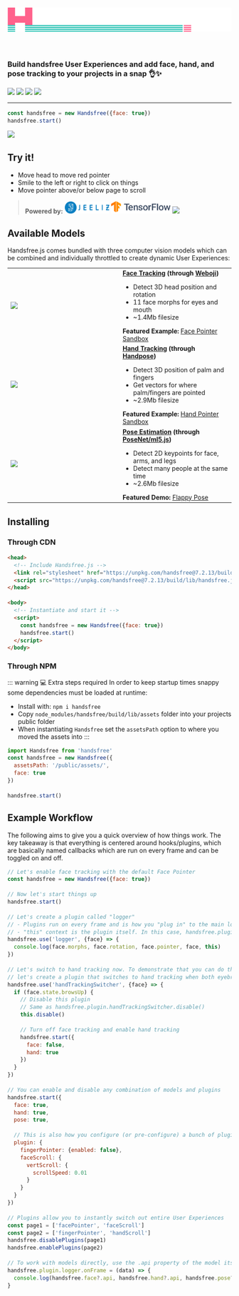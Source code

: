 <h1 class="mb-0"><a href="https://github.com/midiblocks/handsfree"><img src="/branding/handsfree.png"></a></h1>
<h3 style="padding-top: 2em">Build handsfree User Experiences and add face, hand, and pose tracking to your projects in a snap 👌✨</h3>
<p class="verticle-middle-children space-children">
  <a href="https://github.com/midiblocks/handsfree"><img src="https://img.shields.io/github/stars/midiblocks/handsfree?style=social"></a>
  <a href="https://github.com/midiblocks/handsfree"><img src="https://img.shields.io/github/last-commit/handsfreejs/handsfree.svg"></a>
  <a href="https://github.com/midiblocks/handsfree"><img src="https://img.shields.io/github/tag/handsfreejs/handsfree.svg"></a>
  <a href="https://github.com/midiblocks/handsfree"><img src="https://img.shields.io/github/repo-size/handsfreejs/handsfree.svg"></a>
</p>

---

```js
const handsfree = new Handsfree({face: true})
handsfree.start()
```

<div class="window">
  <div class="window-body">
    <div class="row">
      <div class="col-6"><img src="https://media.giphy.com/media/Iv2aSMS0QTy2P5JNCX/source.gif"></div>
      <div class="col-6">
        <h2>Try it!</h2>
        <ul>
          <li>Move head to move red pointer</li>
          <li>Smile to the left or right to click on things</li>
          <li>Move pointer above/or below page to scroll</li>
        </ul>
        <HandsfreeToggle class="block-children" text-off="Activate Face Pointer" text-on="Stop Handsfree" />
      </div>
    </div>
  </div>
</div>

<blockquote class="verticle-middle-children space-children text-center">
  <strong>Powered by:</strong>
  <a href="https://github.com/jeeliz/jeelizWeboji"><img width=100 src="/branding/jeeliz.png"></a>
  <a href="https://github.com/tensorflow/tfjs-models/"><img src='/branding/tensorflow.png' height=30></a> <a href="https://ml5js.org/"><img src="/branding/ml5.png" height=30></a>
</blockquote>

## Available Models

Handsfree.js comes bundled with three computer vision models which can be combined and individually throttled to create dynamic User Experiences:

<table>
  <tr>
    <td style="width: 50%"><a href="/examples/face-pointer"><img src="https://media.giphy.com/media/Iv2aSMS0QTy2P5JNCX/source.gif"></a></td>
    <td>
      <div><strong><a href="/docs/face">Face Tracking</a> (through <a href="https://github.com/jeeliz/jeelizWeboji">Weboji</a>)</strong></div>
      <ul>
        <li>Detect 3D head position and rotation</li>
        <li>11 face morphs for eyes and mouth</li>
        <li>~1.4Mb filesize</li>
      </ul>
      <div><strong>Featured Example:</strong> <a href="/examples/face-pointer">Face Pointer Sandbox</a></div>
    </td>
  </tr>
  <tr>
    <td style="width: 50%"><a href="/examples/hand-gestures"><img src="https://media4.giphy.com/media/FxLUuTSxXjJPx8K9L4/giphy.gif"></a></td>
    <td>
      <div><strong><a href="/docs/hand">Hand Tracking</a> (through <a href="https://github.com/tensorflow/tfjs-models/tree/master/handpose">Handpose</a>)</strong></div>
      <ul>
        <li>Detect 3D position of palm and fingers</li>
        <li>Get vectors for where palm/fingers are pointed</li>
        <li>~2.9Mb filesize</li>
      </ul>
      <div><strong>Featured Example:</strong> <a href="/examples/hand-gestures">Hand Pointer Sandbox</a></div>
    </td>
  </tr>
  <tr>
    <td style="width: 50%"><a href="https://flappy-pose.glitch.me/"><img src="https://media1.giphy.com/media/gUHHKdnuOW4OGOXcrI/giphy.gif"></a></td>
    <td>
      <div><strong><a href="/docs/pose">Pose Estimation</a> (through <a href="https://github.com/tensorflow/tfjs-models/tree/master/posenet">PoseNet/ml5.js</a>)</strong></div>
      <ul>
        <li>Detect 2D keypoints for face, arms, and legs</li>
        <li>Detect many people at the same time</li>
        <li>~2.6Mb filesize</li>
      </ul>
      <div><strong>Featured Demo:</strong> <a href="https://flappy-pose.glitch.me/">Flappy Pose</a></div>
    </td>
  </tr>
</table>

## Installing

### Through CDN
```html
<head>
  <!-- Include Handsfree.js -->
  <link rel="stylesheet" href="https://unpkg.com/handsfree@7.2.13/build/lib/assets/handsfree.css" />
  <script src="https://unpkg.com/handsfree@7.2.13/build/lib/handsfree.js"></script>
</head>

<body>
  <!-- Instantiate and start it -->
  <script>
    const handsfree = new Handsfree({face: true})
    handsfree.start()
  </script>
</body>
```

### Through NPM

::: warning 💻 Extra steps required
In order to keep startup times snappy some dependencies must be loaded at runtime:

- Install with: `npm i handsfree`
- Copy `node_modules/handsfree/build/lib/assets` folder into your projects public folder
- When instantiating `Handsfree` set the `assetsPath` option to where you moved the assets into
:::

```js
import Handsfree from 'handsfree'
const handsfree = new Handsfree({
  assetsPath: '/public/assets/',
  face: true
})

handsfree.start()
```

## Example Workflow

The following aims to give you a quick overview of how things work. The key takeaway is that everything is centered around hooks/plugins, which are basically named callbacks which are run on every frame and can be toggled on and off.

```js
// Let's enable face tracking with the default Face Pointer
const handsfree = new Handsfree({face: true})

// Now let's start things up
handsfree.start()

// Let's create a plugin called "logger"
// - Plugins run on every frame and is how you "plug in" to the main loop
// - "this" context is the plugin itself. In this case, handsfree.plugin.logger
handsfree.use('logger', {face} => {
  console.log(face.morphs, face.rotation, face.pointer, face, this)
})

// Let's switch to hand tracking now. To demonstrate that you can do this live,
// let's create a plugin that switches to hand tracking when both eyebrows go up
handsfree.use('handTrackingSwitcher', {face} => {
  if (face.state.browsUp) {
    // Disable this plugin
    // Same as handsfree.plugin.handTrackingSwitcher.disable()
    this.disable()

    // Turn off face tracking and enable hand tracking
    handsfree.start({
      face: false,
      hand: true
    })
  }
})

// You can enable and disable any combination of models and plugins
handsfree.start({
  face: true,
  hand: true,
  pose: true,

  // This is also how you configure (or pre-configure) a bunch of plugins at once
  plugin: {
    fingerPointer: {enabled: false},
    faceScroll: {
      vertScroll: {
        scrollSpeed: 0.01
      }
    }
  }
})

// Plugins allow you to instantly switch out entire User Experiences
const page1 = ['facePointer', 'faceScroll']
const page2 = ['fingerPointer', 'handScroll']
handsfree.disablePlugins(page1)
handsfree.enablePlugins(page2)

// To work with models directly, use the .api property of the model itself (not the data)
handsfree.plugin.logger.onFrame = (data) => {
  console.log(handsfree.face?.api, handsfree.hand?.api, handsfree.pose?.api)
}
```